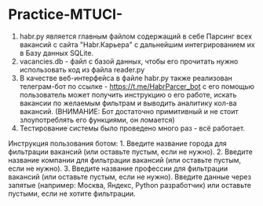 # Practice-MTUCI-
1. habr.py является главным файлом содержащий в себе Парсинг всех вакансий с сайта "Habr.Карьера" с дальнейшим интегрированием их в Базу данных SQLite.
2. vacancies.db - файл с базой данных, чтобы его прочитать нужно использовать код из файла reader.py
3. В качестве веб-интерфейса в файле habr.py также реализован телеграм-бот по ссылке - https://t.me/HabrParcer_bot с его помощью пользователь может получить инструкцию о его работе, искать вакансии по желаемым фильтрам и выводить аналитику кол-ва вакансий. (ВНИМАНИЕ: Бот достаточно примитивный и не стоит злоупотреблять его функциями, он ломается)
4. Тестирование системы было проведено много раз - всё работает.

Инструкция пользования ботом:
        1. Введите название города для фильтрации вакансий (или оставьте пустым, если не нужно).
        2. Введите название компании для фильтрации вакансий (или оставьте пустым, если не нужно).
        3. Введите название профессии для фильтрации вакансий (или оставьте пустым, если не нужно).
        Введите данные через запятые (например: Москва, Яндекс, Python разработчик) или оставьте пустыми, если не хотите фильтрации.
   
   

